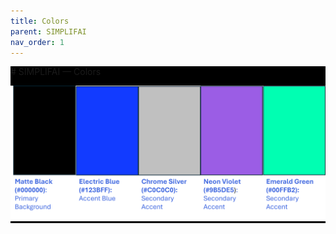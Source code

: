 ```yaml
---
title: Colors
parent: SIMPLIFAI
nav_order: 1
---
```

<div style="background-color:#000000">
# SIMPLIF<span style="font-color:123BFF">AI</span> — Colors

![Color Pallet](<SIMPLIFAI Color Pallet.png>)
</div>
